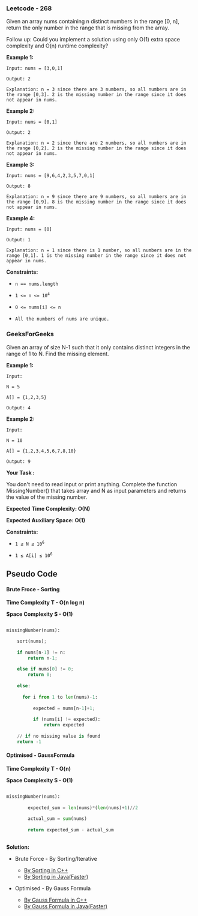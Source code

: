 ### Leetcode - 268

Given an array nums containing n distinct numbers in the range [0, n], return the only number in the range that is missing from the array.

Follow up: Could you implement a solution using only O(1) extra space complexity and O(n) runtime complexity?

 
**Example 1:**

```
Input: nums = [3,0,1]

Output: 2

Explanation: n = 3 since there are 3 numbers, so all numbers are in the range [0,3]. 2 is the missing number in the range since it does not appear in nums.
```

**Example 2:**

```
Input: nums = [0,1]

Output: 2

Explanation: n = 2 since there are 2 numbers, so all numbers are in the range [0,2]. 2 is the missing number in the range since it does not appear in nums.
```

**Example 3:**

```
Input: nums = [9,6,4,2,3,5,7,0,1]

Output: 8

Explanation: n = 9 since there are 9 numbers, so all numbers are in the range [0,9]. 8 is the missing number in the range since it does not appear in nums.
```

**Example 4:**

```
Input: nums = [0]

Output: 1

Explanation: n = 1 since there is 1 number, so all numbers are in the range [0,1]. 1 is the missing number in the range since it does not appear in nums.
```

**Constraints:**

- <code>n == nums.length</code>

- <code>1 <= n <= 10<sup>4</sup></code>

- <code>0 <= nums[i] <= n</code>
  
- <code>All the numbers of nums are unique.</code>

### GeeksForGeeks

Given an array of size N-1 such that it only contains distinct integers in the range of 1 to N. Find the missing element.

**Example 1:**

```
Input:

N = 5

A[] = {1,2,3,5}

Output: 4
```

**Example 2:**

```
Input:

N = 10

A[] = {1,2,3,4,5,6,7,8,10}

Output: 9
```

**Your Task :**

You don't need to read input or print anything. Complete the function MissingNumber() that takes array and N as input  parameters and returns the value of the missing number.


**Expected Time Complexity: O(N)**

**Expected Auxiliary Space: O(1)**

**Constraints:**

- <code>1 ≤ N ≤ 10<sup>6</sup></code>

- <code>1 ≤ A[i] ≤ 10<sup>6</sup></code>

## Pseudo Code

#### Brute Froce - Sorting

**Time Complexity T - O(n log n)**

**Space Complexity S - O(1)**

```python

missingNumber(nums):

    sort(nums);
    
    if nums[n-1] != n:
        return n-1;
        
    else if nums[0] != 0;
        return 0;
    
    else:
    
      for i from 1 to len(nums)-1:
          
          expected = nums[n-1]+1;
          
          if (nums[i] != expected):
              return expected
    
    // if no missing value is found
    return -1
```


#### Optimised - GaussFormula

**Time Complexity T - O(n)**

**Space Complexity S - O(1)**

```python

missingNumber(nums):
        
        expected_sum = len(nums)*(len(nums)+1)//2
        
        actual_sum = sum(nums)
        
        return expected_sum - actual_sum
        
 ```
 
 **Solution:**
 
 - Brute Force - By Sorting/Iterative

    - [By Sorting in C++](https://github.com/Ajay2521/Competitive-Programming/blob/main/Integer/Missing%20Number/By%20sorting.cpp)
    - [By Sorting in Java(Faster)](https://github.com/Ajay2521/Competitive-Programming/blob/main/Integer/Missing%20Number/By%20sorting.java)

- Optimised - By Gauss Formula

    - [By Gauss Formula in C++](https://github.com/Ajay2521/Competitive-Programming/blob/main/Integer/Missing%20Number/By%20Gauss%20Formula.cpp)
    - [By Gauss Formula in Java(Faster)](https://github.com/Ajay2521/Competitive-Programming/blob/main/Integer/Missing%20Number/By%20Gauss%20Formula.java)
 

